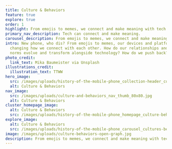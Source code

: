 ```yaml
---
title: Culture & Behaviors
feature: true
explore: true
order: 1
highlight: From emojis to memes, we connect and make meaning with tech.
primary_nav_description: Tech can connect and make meaning.
carousel_description: From emojis to memes, we connect and make meaning with tech.
intro: New phone, who dis? From emojis to memes, our devices and platforms are
  changing how we connect with each other. How do our relationships and cultural
  norms evolve and transform alongside technology? How do we push back?
photo_credit:
  link_text: Mika Baumeister via Unsplash
illustrations_credit:
  illustration_text: TTWW
hero_image:
  src: /images/uploads/history-of-the-mobile-phone_collection-header_culture-behaviors-600.png
  alt: Culture & Behaviors
nav_image:
  src: /images/uploads/culture-and-behaviors_nav_thumb_80x80.jpg
  alt: Culture & Behaviors
cluster_homepage_image:
  alt: Culture & Behaviors
  src: /images/uploads/history-of-the-mobile-phone_homepage_culture-behaviors-750.jpg
explore_image:
  alt: Culture & Behaviors
  src: /images/uploads/history-of-the-mobile-phone_carousel_cultures-behaviors-300.jpg
image: /images/uploads/culture-behaviors-open-graph.jpg
description: From emojis to memes, we connect and make meaning with tech.
---
```


